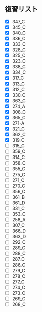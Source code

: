 ## 復習リスト

- [x] 347_C
- [x] 345_C
- [x] 340_C
- [x] 336_C
- [x] 333_C
- [x] 328_C
- [x] 325_C
- [x] 323_C
- [x] 338_C
- [x] 334_C
- [x] 317_C
- [x] 313_C
- [x] 312_C
- [x] 330_C
- [x] 363_C
- [x] 274_A
- [x] 308_C
- [x] 365_C
- [x] 271-A
- [x] 321_C
- [x] 362_C
- [x] 319_C
- [ ] 315_C
- [ ] 359_C
- [ ] 314_C
- [ ] 358_C
- [ ] 355_C
- [ ] 275_C
- [ ] 271_C
- [ ] 270_C
- [ ] 356_C
- [ ] 361_B
- [ ] 361_D
- [ ] 331_C
- [ ] 353_C
- [ ] 258_A
- [ ] 307_C
- [ ] 366_D
- [ ] 363_D
- [ ] 292_C
- [ ] 289_C
- [ ] 288_C
- [ ] 287_C
- [ ] 286_C
- [ ] 279_C
- [ ] 278_C
- [ ] 277_C
- [ ] 274_C
- [ ] 273_C
- [ ] 269_C
- [ ] 268_C
